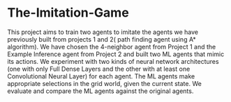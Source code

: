 # The-Imitation-Game
This project aims to train two agents to imitate the agents we have previously built from projects 1 and 2( path finding agent using A* algorithm). We have chosen the 4-neighbor agent from Project 1 and the Example Inference agent from Project 2 and built two ML agents that mimic its actions. We experiment with two kinds of neural network architectures (one with only Full Dense Layers and the other with at least one Convolutional Neural Layer) for each agent. The ML agents make appropriate selections in the grid world, given the current state. We evaluate and compare the ML agents against the original agents.
  
